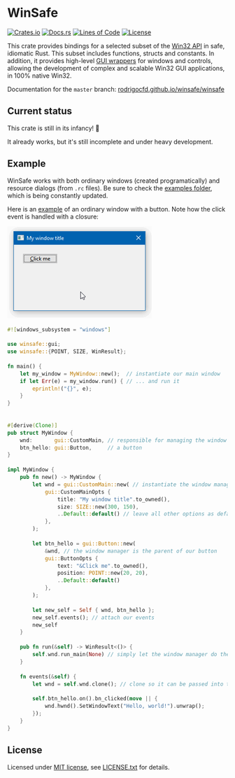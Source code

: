 # WinSafe

[![Crates.io](https://img.shields.io/crates/v/winsafe.svg)](https://crates.io/crates/winsafe)
[![Docs.rs](https://docs.rs/winsafe/badge.svg)](https://docs.rs/winsafe)
[![Lines of Code](https://tokei.rs/b1/github/rodrigocfd/winsafe)](https://github.com/rodrigocfd/winsafe)
[![License](https://img.shields.io/crates/l/winsafe.svg)](https://github.com/rodrigocfd/winsafe)

This crate provides bindings for a selected subset of the [Win32 API](https://docs.microsoft.com/en-us/windows/win32/) in safe, idiomatic Rust. This subset includes functions, structs and constants. In addition, it provides high-level [GUI wrappers](crate::gui) for windows and controls, allowing the development of complex and scalable Win32 GUI applications, in 100% native Win32.

Documentation for the `master` branch: [rodrigocfd.github.io/winsafe/winsafe](https://rodrigocfd.github.io/winsafe/winsafe/)

## Current status

This crate is still in its infancy! 👶

It already works, but it's still incomplete and under heavy development.

## Example

WinSafe works with both ordinary windows (created programatically) and resource dialogs (from `.rc` files). Be sure to check the [examples folder](examples/), which is being constantly updated.

Here is an [example](examples/01_button_click/) of an ordinary window with a button. Note how the click event is handled with a closure:

![Example 01](examples/01_button_click/screen.gif)

```rust
#![windows_subsystem = "windows"]

use winsafe::gui;
use winsafe::{POINT, SIZE, WinResult};

fn main() {
    let my_window = MyWindow::new();  // instantiate our main window
    if let Err(e) = my_window.run() { // ... and run it
        eprintln!("{}", e);
    }
}


#[derive(Clone)]
pub struct MyWindow {
    wnd:       gui::CustomMain, // responsible for managing the window
    btn_hello: gui::Button,     // a button
}

impl MyWindow {
    pub fn new() -> MyWindow {
        let wnd = gui::CustomMain::new( // instantiate the window manager
            gui::CustomMainOpts {
                title: "My window title".to_owned(),
                size: SIZE::new(300, 150),
                ..Default::default() // leave all other options as default
            },
        );

        let btn_hello = gui::Button::new(
            &wnd, // the window manager is the parent of our button
            gui::ButtonOpts {
                text: "&Click me".to_owned(),
                position: POINT::new(20, 20),
                ..Default::default()
            },
        );

        let new_self = Self { wnd, btn_hello };
        new_self.events(); // attach our events
        new_self
    }

    pub fn run(&self) -> WinResult<()> {
        self.wnd.run_main(None) // simply let the window manager do the hard work
    }

    fn events(&self) {
        let wnd = self.wnd.clone(); // clone so it can be passed into the closure

        self.btn_hello.on().bn_clicked(move || {
            wnd.hwnd().SetWindowText("Hello, world!").unwrap();
        });
    }
}
```

## License

Licensed under [MIT license](https://opensource.org/licenses/MIT), see [LICENSE.txt](LICENSE.txt) for details.
